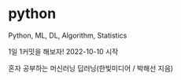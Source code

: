 # python
Python, ML, DL, Algorithm, Statistics

1일 1커밋을 해보자!
2022-10-10 시작

혼자 공부하는 머신러닝 딥러닝(한빛미디어 / 박해선 지음)
